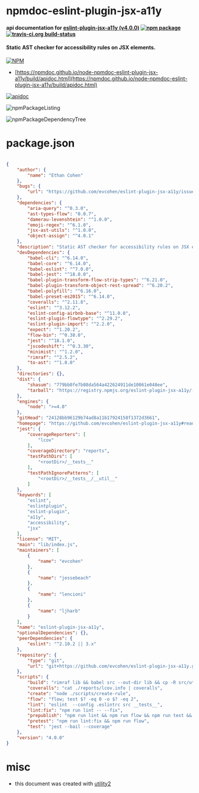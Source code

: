# npmdoc-eslint-plugin-jsx-a11y

#### api documentation for  [eslint-plugin-jsx-a11y (v4.0.0)](https://github.com/evcohen/eslint-plugin-jsx-a11y#readme)  [![npm package](https://img.shields.io/npm/v/npmdoc-eslint-plugin-jsx-a11y.svg?style=flat-square)](https://www.npmjs.org/package/npmdoc-eslint-plugin-jsx-a11y) [![travis-ci.org build-status](https://api.travis-ci.org/npmdoc/node-npmdoc-eslint-plugin-jsx-a11y.svg)](https://travis-ci.org/npmdoc/node-npmdoc-eslint-plugin-jsx-a11y)

#### Static AST checker for accessibility rules on JSX elements.

[![NPM](https://nodei.co/npm/eslint-plugin-jsx-a11y.png?downloads=true&downloadRank=true&stars=true)](https://www.npmjs.com/package/eslint-plugin-jsx-a11y)

- [https://npmdoc.github.io/node-npmdoc-eslint-plugin-jsx-a11y/build/apidoc.html](https://npmdoc.github.io/node-npmdoc-eslint-plugin-jsx-a11y/build/apidoc.html)

[![apidoc](https://npmdoc.github.io/node-npmdoc-eslint-plugin-jsx-a11y/build/screenCapture.buildCi.browser.%252Ftmp%252Fbuild%252Fapidoc.html.png)](https://npmdoc.github.io/node-npmdoc-eslint-plugin-jsx-a11y/build/apidoc.html)

![npmPackageListing](https://npmdoc.github.io/node-npmdoc-eslint-plugin-jsx-a11y/build/screenCapture.npmPackageListing.svg)

![npmPackageDependencyTree](https://npmdoc.github.io/node-npmdoc-eslint-plugin-jsx-a11y/build/screenCapture.npmPackageDependencyTree.svg)



# package.json

```json

{
    "author": {
        "name": "Ethan Cohen"
    },
    "bugs": {
        "url": "https://github.com/evcohen/eslint-plugin-jsx-a11y/issues"
    },
    "dependencies": {
        "aria-query": "^0.3.0",
        "ast-types-flow": "0.0.7",
        "damerau-levenshtein": "^1.0.0",
        "emoji-regex": "^6.1.0",
        "jsx-ast-utils": "^1.0.0",
        "object-assign": "^4.0.1"
    },
    "description": "Static AST checker for accessibility rules on JSX elements.",
    "devDependencies": {
        "babel-cli": "^6.14.0",
        "babel-core": "^6.14.0",
        "babel-eslint": "^7.0.0",
        "babel-jest": "^18.0.0",
        "babel-plugin-transform-flow-strip-types": "^6.21.0",
        "babel-plugin-transform-object-rest-spread": "^6.20.2",
        "babel-polyfill": "^6.16.0",
        "babel-preset-es2015": "^6.14.0",
        "coveralls": "^2.11.8",
        "eslint": "^3.12.2",
        "eslint-config-airbnb-base": "^11.0.0",
        "eslint-plugin-flowtype": "^2.29.2",
        "eslint-plugin-import": "^2.2.0",
        "expect": "^1.20.2",
        "flow-bin": "^0.38.0",
        "jest": "^18.1.0",
        "jscodeshift": "^0.3.30",
        "minimist": "^1.2.0",
        "rimraf": "^2.5.2",
        "to-ast": "^1.0.0"
    },
    "directories": {},
    "dist": {
        "shasum": "779bb0fe7b08da564a422624911de10061e048ee",
        "tarball": "https://registry.npmjs.org/eslint-plugin-jsx-a11y/-/eslint-plugin-jsx-a11y-4.0.0.tgz"
    },
    "engines": {
        "node": ">=4.0"
    },
    "gitHead": "24128bb96129b74ad8a11b17924158f1372d3661",
    "homepage": "https://github.com/evcohen/eslint-plugin-jsx-a11y#readme",
    "jest": {
        "coverageReporters": [
            "lcov"
        ],
        "coverageDirectory": "reports",
        "testPathDirs": [
            "<rootDir>/__tests__"
        ],
        "testPathIgnorePatterns": [
            "<rootDir>/__tests__/__util__"
        ]
    },
    "keywords": [
        "eslint",
        "eslintplugin",
        "eslint-plugin",
        "a11y",
        "accessibility",
        "jsx"
    ],
    "license": "MIT",
    "main": "lib/index.js",
    "maintainers": [
        {
            "name": "evcohen"
        },
        {
            "name": "jessebeach"
        },
        {
            "name": "lencioni"
        },
        {
            "name": "ljharb"
        }
    ],
    "name": "eslint-plugin-jsx-a11y",
    "optionalDependencies": {},
    "peerDependencies": {
        "eslint": "^2.10.2 || 3.x"
    },
    "repository": {
        "type": "git",
        "url": "git+https://github.com/evcohen/eslint-plugin-jsx-a11y.git"
    },
    "scripts": {
        "build": "rimraf lib && babel src --out-dir lib && cp -R src/util/attributes lib/util/attributes",
        "coveralls": "cat ./reports/lcov.info | coveralls",
        "create": "node ./scripts/create-rule",
        "flow": "flow; test $? -eq 0 -o $? -eq 2",
        "lint": "eslint  --config .eslintrc src __tests__",
        "lint:fix": "npm run lint -- --fix",
        "prepublish": "npm run lint && npm run flow && npm run test && npm run build",
        "pretest": "npm run lint:fix && npm run flow",
        "test": "jest --bail --coverage"
    },
    "version": "4.0.0"
}
```



# misc
- this document was created with [utility2](https://github.com/kaizhu256/node-utility2)
